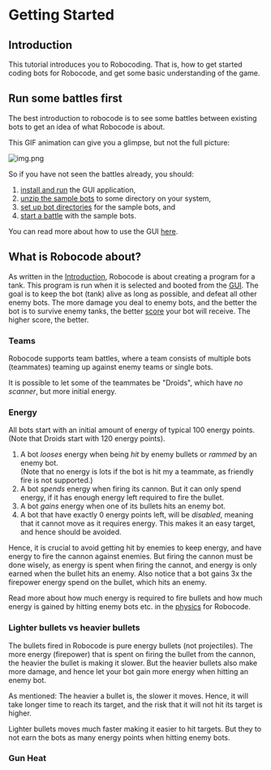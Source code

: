# Getting Started

## Introduction

This tutorial introduces you to Robocoding. That is, how to get started coding bots for Robocode, and get some basic
understanding of the game.

## Run some battles first

The best introduction to robocode is to see some battles between existing bots to get an idea of what Robocode is about.

This GIF animation can give you a glimpse, but not the full picture:

![img.png](img.png)

So if you have not seen the battles already, you should:

1) [install and run](../articles/installation) the GUI application,
2) [unzip the sample bots](../articles/installation#sample-bots) to some directory on your system,
3) [set up bot directories](../articles/installation#set-up-bot-directories) for the sample bots, and
4) [start a battle](../articles/installation#sample-bots) with the sample bots.

You can read more about how to use the GUI [here](../articles/gui).

## What is Robocode about?

As written in the [Introduction](../articles/intro), Robocode is about creating a program for a tank. This program is
run when it is selected and booted from the [GUI](../articles/gui). The goal is to keep the bot (tank) alive as long as
possible, and defeat all other enemy bots. The more damage you deal to enemy bots, and the better the bot is to
survive enemy tanks, the better [score](../articles/scoring) your bot will receive. The higher score, the better.

### Teams

Robocode supports team battles, where a team consists of multiple bots (teammates) teaming up against enemy teams or
single bots.

It is possible to let some of the teammates be "Droids", which have _no scanner_, but more initial energy.

### Energy

All bots start with an initial amount of energy of typical 100 energy points. (Note that Droids start with 120 energy
points).

1. A bot _looses_ energy when being _hit_ by enemy bullets or _rammed_ by an enemy bot. <br>(Note that no energy is lots
   if the bot is hit my a teammate, as friendly fire is not supported.)
2. A bot _spends_ energy when firing its cannon. But it can only spend energy, if it has enough energy left required to
   fire the bullet.
3. A bot _gains_ energy when one of its bullets hits an enemy bot.
4. A bot that have exactly 0 energy points left, will be _disabled_, meaning that it cannot move as it requires energy.
   This makes it an easy target, and hence should be avoided.

Hence, it is crucial to avoid getting hit by enemies to keep energy, and have energy to fire the cannon against enemies.
But firing the cannon must be done wisely, as energy is spent when firing the cannot, and energy is only earned when
the bullet hits an enemy. Also notice that a bot gains 3x the firepower energy spend on the bullet, which hits an enemy.

Read more about how much energy is required to fire bullets and how much energy is gained by hitting enemy bots etc. in
the [physics](../articles/physics) for Robocode.

### Lighter bullets vs heavier bullets

The bullets fired in Robocode is pure energy bullets (not projectiles). The more energy (firepower) that is spent on
firing the bullet from the cannon, the heavier the bullet is making it slower. But the heavier bullets also make more
damage, and hence let your bot gain more energy when hitting an enemy bot.

As mentioned: The heavier a bullet is, the slower it moves. Hence, it will take longer time to reach its target, and the
risk that it will not hit its target is higher.

Lighter bullets moves much faster making it easier to hit targets. But they to not earn the bots as many energy points
when hitting enemy bots.

### Gun Heat